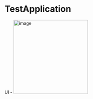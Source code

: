# TestApplication

UI - 
<img width="241" alt="image" src="https://user-images.githubusercontent.com/130341846/231010089-7cb2e218-e69c-428c-a81d-86b446adfdf5.png">
